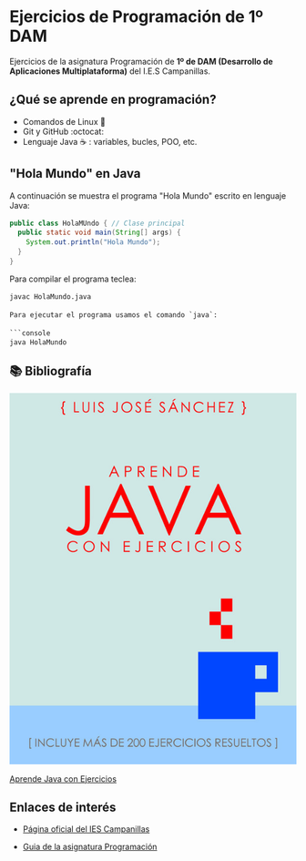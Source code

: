 # Ejercicios de Programación de 1º DAM

Ejercicios de la asignatura Programación de **1º de DAM (Desarrollo de Aplicaciones Multiplataforma)** del I.E.S Campanillas.

## ¿Qué se aprende en programación?

* Comandos de Linux :penguin:
* Git y GitHub :octocat:
* Lenguaje Java :coffee: : variables, bucles, POO, etc.

## "Hola Mundo" en Java

A continuación se muestra el programa "Hola Mundo" escrito en lenguaje Java:

```java
public class HolaMUndo { // Clase principal
  public static void main(String[] args) {
    System.out.println("Hola Mundo");
  }
} 

```

Para compilar el programa teclea:

```console
javac HolaMundo.java

Para ejecutar el programa usamos el comando `java`:

```console
java HolaMundo
```

## :books: Bibliografía

![Aprende Java con Ejercicios](imagenes/aprendejava.jpeg)

[Aprende Java con Ejercicios](https://leanpub.com/aprendejava)

## Enlaces de interés 

* [Página oficial del IES Campanillas](http://iescampanillas.com/)

* [Guia de la asignatura Programación](https://github.com/LuisJoseSanchez/programacion)






 







